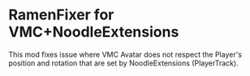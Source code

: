 # RamenFixer for VMC+NoodleExtensions
This mod fixes issue where VMC Avatar does not respect the Player's position and rotation that are set by NoodleExtensions (PlayerTrack).